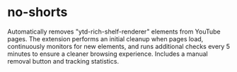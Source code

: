 # no-shorts
Automatically removes "ytd-rich-shelf-renderer" elements from YouTube pages. The extension performs an initial cleanup when pages load, continuously monitors for new elements, and runs additional checks every 5 minutes to ensure a cleaner browsing experience. Includes a manual removal button and tracking statistics.
